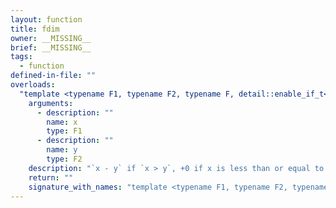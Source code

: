```yaml
---
layout: function
title: fdim
owner: __MISSING__
brief: __MISSING__
tags:
  - function
defined-in-file: ""
overloads:
  "template <typename F1, typename F2, typename F, detail::enable_if_t<((detail::builtin::is_genfloat<F1>::value && detail::builtin::is_genfloat<F2>::value)), int> >\nF fdim(F1, F2)":
    arguments:
      - description: ""
        name: x
        type: F1
      - description: ""
        name: y
        type: F2
    description: "`x - y` if `x > y`, +0 if x is less than or equal to y."
    return: ""
    signature_with_names: "template <typename F1, typename F2, typename F, detail::enable_if_t<((detail::builtin::is_genfloat<F1>::value && detail::builtin::is_genfloat<F2>::value)), int> >\nF fdim(F1 x, F2 y)"
---
```

